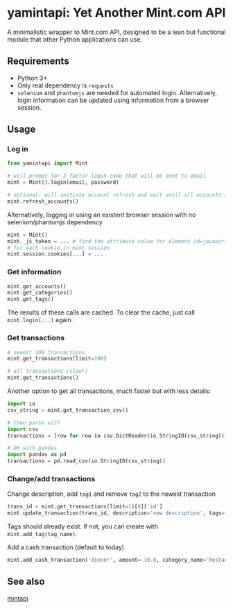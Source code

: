 # yamintapi: Yet Another Mint.com API

A minimalistic wrapper to Mint.com API, designed to be a lean but functional module that other Python applications can use.

## Requirements

- Python 3+
- Only real dependency is `requests`
- `selenium` and `phantomjs` are needed for automated login. Alternatively, login information can be updated using information from a browser session.

## Usage

### Log in
```python
from yamintapi import Mint

# will prompt for 2-factor login code that will be sent to email
mint = Mint().login(email, password)

# optional: will initiate account refresh and wait until all accounts are refreshed
mint.refresh_accounts()
```

Alternatively, logging in using an existent browser session with no selenium/phantomjs dependency
```python
mint = Mint()
mint._js_token = ... # find the attribute value for element id=javascript-user from any page in Mint after logging in
# for each cookie in mint session
mint.session.cookies[...] = ... 
```
### Get information
```python
mint.get_accounts()
mint.get_categories()
mint.get_tags()
```
The results of these calls are cached. To clear the cache, just call `mint.login(...)` again.

### Get transactions
```python
# newest 100 transactions
mint.get_transactions(limit=100)

# all transactions (slow!)
mint.get_transactions()
```

Another option to get all transactions, much faster but with less details:
```python
import io
csv_string = mint.get_transaction_csv()

# then parse with 
import csv
transactions = [row for row in csv.DictReader(io.StringIO(csv_string))]

# OR with pandas
import pandas as pd
transactions = pd.read_csv(io.StringIO(csv_string))
```

### Change/add transactions
Change description, add `tag1` and remove `tag2` to the newest transaction
```python
trans_id = mint.get_transactions(limit=1)[0]['id']
mint.update_transaction(trans_id, description='new description', tags={'tag1': True, 'tag2: False'})
```
Tags should already exist. If not, you can create with `mint.add_tag(tag_name)`.

Add a cash transaction (default to today)
```python
mint.add_cash_transaction('dinner', amount=-10.0, category_name='Restaurants', tags=['tag1', 'tag2'])
```

## See also

[mintapi](https://github.com/mrooney/mintapi)
